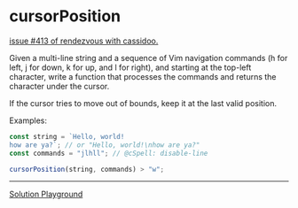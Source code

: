 # cursorPosition

[issue #413 of rendezvous with cassidoo.](https://buttondown.com/cassidoo/archive/first-we-build-the-tools-then-they-build-us/)

Given a multi-line string and a sequence of Vim navigation commands
(h for left, j for down, k for up, and l for right), and starting
at the top-left character, write a function that processes the
commands and returns the character under the cursor.

If the cursor tries to move out of bounds, keep it at the last valid position.

Examples:

```ts
const string = `Hello, world!
how are ya?`; // or "Hello, world!\nhow are ya?"
const commands = "jlhll"; // @cSpell: disable-line

cursorPosition(string, commands) > "w";
```

---

[Solution Playground](https://tsplay.dev/mqnZdW)
